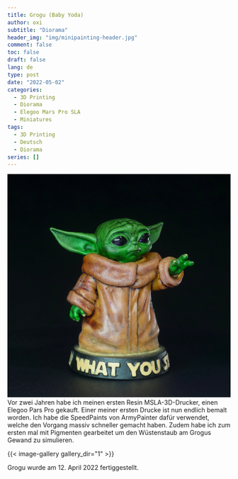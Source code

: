 ```yaml
---
title: Grogu (Baby Yoda)
author: oxi
subtitle: "Diorama"
header_img: "img/minipainting-header.jpg"
comment: false
toc: false
draft: false
lang: de
type: post
date: "2022-05-02"
categories:
  - 3D Printing
  - Diorama
  - Elegoo Mars Pro SLA
  - Miniatures
tags:
  - 3D Printing
  - Deutsch
  - Diorama
series: []
---
```

![Grogu](img/DSC00958_cut.jpg)
Vor zwei Jahren habe ich meinen ersten Resin MSLA-3D-Drucker, einen Elegoo Pars Pro gekauft. Einer meiner ersten Drucke ist nun endlich bemalt worden. Ich habe die SpeedPaints von ArmyPainter dafür verwendet, welche den Vorgang massiv schneller gemacht haben. Zudem habe ich zum ersten mal mit Pigmenten gearbeitet um den Wüstenstaub am Grogus Gewand zu simulieren.

{{< image-gallery gallery_dir="1" >}}

Grogu wurde am 12. April 2022 fertiggestellt.
